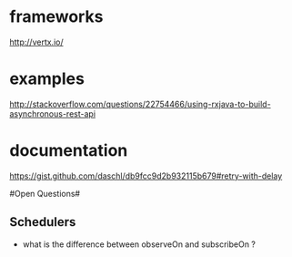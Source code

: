 # frameworks #
 
http://vertx.io/

# examples # 
http://stackoverflow.com/questions/22754466/using-rxjava-to-build-asynchronous-rest-api


# documentation #
https://gist.github.com/daschl/db9fcc9d2b932115b679#retry-with-delay


#Open Questions#

## Schedulers ##
* what is the difference between observeOn and subscribeOn ?

